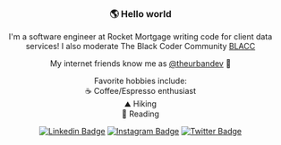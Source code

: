 <div align="center">

### 🌎 Hello world
I'm a software engineer at Rocket Mortgage writing code for client data services! I also moderate The Black Coder Community [BLACC](https://blacc.xyz)

My internet friends know me as [@theurbandev](https://www.instagram.com/theurbandev/) 👾

Favorite hobbies include: <br>
☕ Coffee/Espresso enthusiast <br>
⛰️ Hiking <br>
📖 Reading 


[![Linkedin Badge](https://img.shields.io/badge/-Matt-blue?style=flat-square&logo=Linkedin&logoColor=white&link=https://www.linkedin.com/in/matthew-joseph-1456a21a7/)](https://www.linkedin.com/in/matthew-joseph-1456a21a7/)
[![Instagram Badge](https://img.shields.io/badge/-theurbandev-F56040?style=flat-square&logo=instagram&logoColor=white&link=https://instagram.com/theurbandev/)](https://instagram.com/theurbandev)
[![Twitter Badge](https://img.shields.io/badge/-@theurbandev-0B3C49?style=flat-square&labelColor=0B3C49&logo=Twitter&link=https://twitter.com/theurbandev)](https://twitter.com/theurbandev)
  
</div>
